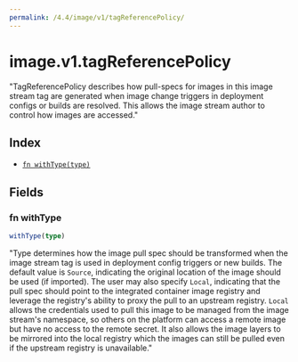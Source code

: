 ```yaml
---
permalink: /4.4/image/v1/tagReferencePolicy/
---
```


# image.v1.tagReferencePolicy

"TagReferencePolicy describes how pull-specs for images in this image stream tag are generated when image change triggers in deployment configs or builds are resolved. This allows the image stream author to control how images are accessed."

## Index

* [`fn withType(type)`](#fn-withtype)

## Fields

### fn withType

```ts
withType(type)
```

"Type determines how the image pull spec should be transformed when the image stream tag is used in deployment config triggers or new builds. The default value is `Source`, indicating the original location of the image should be used (if imported). The user may also specify `Local`, indicating that the pull spec should point to the integrated container image registry and leverage the registry's ability to proxy the pull to an upstream registry. `Local` allows the credentials used to pull this image to be managed from the image stream's namespace, so others on the platform can access a remote image but have no access to the remote secret. It also allows the image layers to be mirrored into the local registry which the images can still be pulled even if the upstream registry is unavailable."